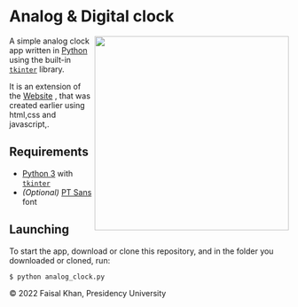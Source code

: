 # Analog & Digital clock

<img align="right" width="350" src="![image](https://user-images.githubusercontent.com/87291732/208243012-698a764f-9ec6-404c-b70b-277216198c94.png)">

A simple analog clock app written in [Python](https://www.python.org) using the built-in [`tkinter`](https://docs.python.org/3/library/tkinter.html) library.

It is an extension of the [Website](https://FaisalKhan171101.github.io) , that was created earlier using html,css and javascript,.

## Requirements

- [Python 3](https://www.python.org) with [`tkinter`](https://docs.python.org/3/library/tkinter.html)
- _(Optional)_ [PT Sans](https://fonts.google.com/specimen/PT+Sans) font

## Launching

To start the app, download or clone this repository, and in the folder you downloaded or cloned, run:

```
$ python analog_clock.py
```
© 2022 Faisal Khan, Presidency University
